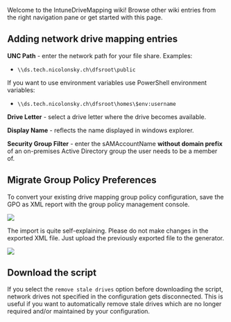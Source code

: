 Welcome to the IntuneDriveMapping wiki! Browse other wiki entries from the right navigation pane or get started with this page.

## Adding network drive mapping entries

**UNC Path** - enter the network path for your file share. Examples:

* `\\ds.tech.nicolonsky.ch\dfsroot\public`

If you want to use environment variables use PowerShell environment variables:
* `\\ds.tech.nicolonsky.ch\dfsroot\homes\$env:username`

**Drive Letter** - select a drive letter where the drive becomes available.

**Display Name** - reflects the name displayed in windows explorer.

**Security Group Filter** - enter the sAMAccountName **without domain prefix** of an on-premises Active Directory group the user needs to be a member of. 

## Migrate Group Policy Preferences

To convert your existing drive mapping group policy configuration, save the GPO as XML report with the group policy management console.

<img src="https://tech.nicolonsky.ch/content/images/2019/07/Export-DriveMapping-GPP.gif">

The import is quite self-explaining. Please do not make changes in the exported XML file. Just upload the previously exported file to the generator.

<img src="https://tech.nicolonsky.ch/content/images/2019/07/Import-DriveMapping-GPP.gif">

## Download the script

If you select the `remove stale drives` option before downloading the script, network drives not specified in the configuration gets disconnected. This is useful if you want to automatically remove stale drives which are no longer required and/or maintained by your configuration.